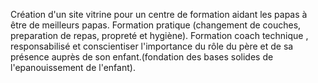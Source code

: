 Création d'un site vitrine pour un centre de formation aidant les papas à être de meilleurs papas. 
Formation pratique (changement de couches, preparation de repas, propreté et hygiène).
Formation coach technique , responsabilisé et conscientiser l'importance du rôle du père et de sa présence auprès de son enfant.(fondation des bases solides de l'epanouissement de l'enfant). 
